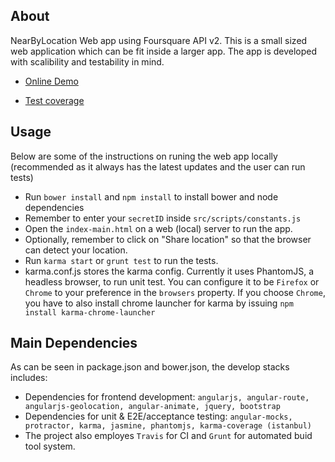 ## About
NearByLocation Web app using Foursquare API v2.
This is a small sized web application which can be fit inside a larger app. The app is developed with scalibility and testability in mind.

* [Online Demo](http://vinhnghi223.github.io/nLocationApp/dist/index.html#/)

* [Test coverage](http://vinhnghi223.github.io/nLocationApp/coverage/PhantomJS%201.9.8%20\(Linux%200.0.0\)/index.html)

## Usage
Below are some of the instructions on runing the web app locally (recommended as it always has the latest updates and the user can run tests)

* Run `bower install` and `npm install` to install bower and node dependencies 
* Remember to enter your `secretID` inside `src/scripts/constants.js`
* Open the `index-main.html` on a web (local) server to run the app.
* Optionally, remember to click on "Share location" so that the browser can detect your location.
* Run `karma start` or `grunt test` to run the tests.
* karma.conf.js stores the karma config. Currently it uses PhantomJS, a headless browser, to run unit test. You can configure it to be `Firefox` or `Chrome` to your preference in the `browsers` property. If you choose `Chrome`, you have to also install chrome launcher for karma by issuing `npm install karma-chrome-launcher`

## Main Dependencies

As can be seen in package.json and bower.json, the develop stacks includes: 

* Dependencies for frontend development:
`angularjs, angular-route, angularjs-geolocation, angular-animate, jquery, bootstrap`
* Dependencies for unit & E2E/acceptance testing:
`angular-mocks, protractor, karma, jasmine, phantomjs, karma-coverage (istanbul)`
* The project also employes `Travis` for CI and `Grunt` for automated buid tool system.

